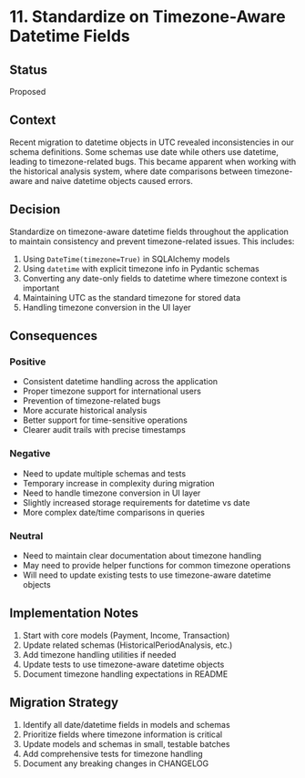 # 11. Standardize on Timezone-Aware Datetime Fields

## Status
Proposed

## Context
Recent migration to datetime objects in UTC revealed inconsistencies in our schema definitions. Some schemas use date while others use datetime, leading to timezone-related bugs. This became apparent when working with the historical analysis system, where date comparisons between timezone-aware and naive datetime objects caused errors.

## Decision
Standardize on timezone-aware datetime fields throughout the application to maintain consistency and prevent timezone-related issues. This includes:

1. Using `DateTime(timezone=True)` in SQLAlchemy models
2. Using `datetime` with explicit timezone info in Pydantic schemas
3. Converting any date-only fields to datetime where timezone context is important
4. Maintaining UTC as the standard timezone for stored data
5. Handling timezone conversion in the UI layer

## Consequences

### Positive
- Consistent datetime handling across the application
- Proper timezone support for international users
- Prevention of timezone-related bugs
- More accurate historical analysis
- Better support for time-sensitive operations
- Clearer audit trails with precise timestamps

### Negative
- Need to update multiple schemas and tests
- Temporary increase in complexity during migration
- Need to handle timezone conversion in UI layer
- Slightly increased storage requirements for datetime vs date
- More complex date/time comparisons in queries

### Neutral
- Need to maintain clear documentation about timezone handling
- May need to provide helper functions for common timezone operations
- Will need to update existing tests to use timezone-aware datetime objects

## Implementation Notes

1. Start with core models (Payment, Income, Transaction)
2. Update related schemas (HistoricalPeriodAnalysis, etc.)
3. Add timezone handling utilities if needed
4. Update tests to use timezone-aware datetime objects
5. Document timezone handling expectations in README

## Migration Strategy

1. Identify all date/datetime fields in models and schemas
2. Prioritize fields where timezone information is critical
3. Update models and schemas in small, testable batches
4. Add comprehensive tests for timezone handling
5. Document any breaking changes in CHANGELOG
